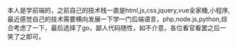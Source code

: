 本人是学前端的，之前自己的技术栈一直是html,js,css,jquery,vue全家桶,小程序,最近感觉自己的技术需要横向发展一下学一门后端语言，php,node.js,python,综合考虑了一下，最后选择了go，鄙人代码随性，如不介意，各位看官看罢之后一笑了之即可。
